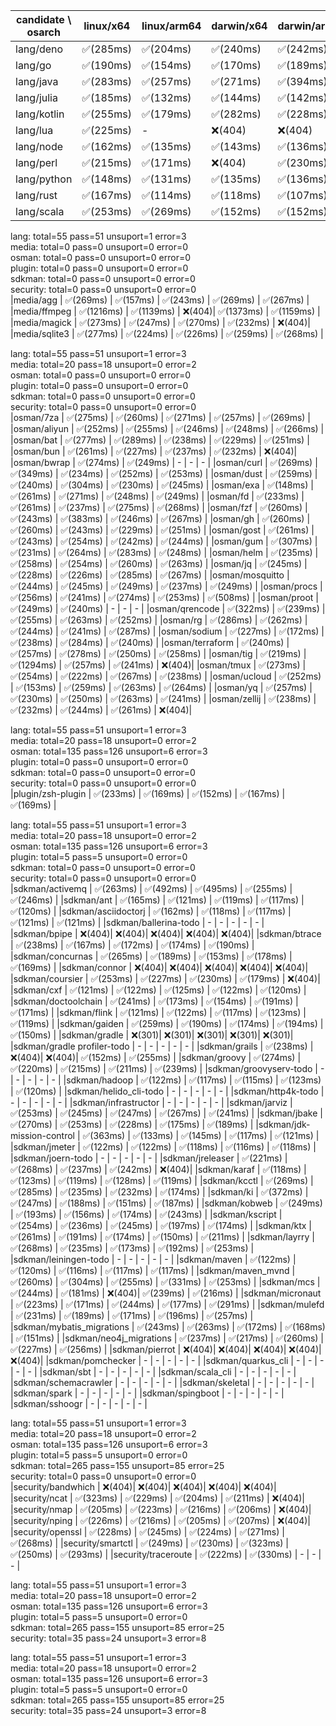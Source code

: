 | candidate \ osarch | linux/x64 | linux/arm64 | darwin/x64 | darwin/arm64 | win/x64 |
| ------------------ | ----------- | ------------ | ---------- | --------- | ------- |
|lang/deno | ✅(285ms) | ✅(204ms) | ✅(240ms) | ✅(242ms) | ✅(291ms) |
|lang/go | ✅(190ms) | ✅(154ms) | ✅(170ms) | ✅(189ms) | ✅(192ms) |
|lang/java | ✅(283ms) | ✅(257ms) | ✅(271ms) | ✅(394ms) | ✅(259ms) |
|lang/julia | ✅(185ms) | ✅(132ms) | ✅(144ms) | ✅(142ms) | ✅(135ms) |
|lang/kotlin | ✅(255ms) | ✅(179ms) | ✅(282ms) | ✅(228ms) | ✅(236ms) |
|lang/lua | ✅(225ms) | - | ❌(404)| ❌(404)| ✅(205ms) |
|lang/node | ✅(162ms) | ✅(135ms) | ✅(143ms) | ✅(136ms) | ✅(136ms) |
|lang/perl | ✅(215ms) | ✅(171ms) | ❌(404)| ✅(230ms) | ✅(374ms) |
|lang/python | ✅(148ms) | ✅(131ms) | ✅(135ms) | ✅(136ms) | ✅(129ms) |
|lang/rust | ✅(167ms) | ✅(114ms) | ✅(118ms) | ✅(107ms) | ✅(116ms) |
|lang/scala | ✅(253ms) | ✅(269ms) | ✅(152ms) | ✅(152ms) | ✅(178ms) |


lang: total=55 pass=51 unsuport=1 error=3   
media: total=0 pass=0 unsuport=0 error=0   
osman: total=0 pass=0 unsuport=0 error=0   
plugin: total=0 pass=0 unsuport=0 error=0   
sdkman: total=0 pass=0 unsuport=0 error=0   
security: total=0 pass=0 unsuport=0 error=0   
|media/agg | ✅(269ms) | ✅(157ms) | ✅(243ms) | ✅(269ms) | ✅(267ms) |
|media/ffmpeg | ✅(1216ms) | ✅(1139ms) | ❌(404)| ✅(1373ms) | ✅(1159ms) |
|media/magick | ✅(273ms) | ✅(247ms) | ✅(270ms) | ✅(232ms) | ❌(404)|
|media/sqlite3 | ✅(277ms) | ✅(224ms) | ✅(226ms) | ✅(259ms) | ✅(268ms) |


lang: total=55 pass=51 unsuport=1 error=3   
media: total=20 pass=18 unsuport=0 error=2   
osman: total=0 pass=0 unsuport=0 error=0   
plugin: total=0 pass=0 unsuport=0 error=0   
sdkman: total=0 pass=0 unsuport=0 error=0   
security: total=0 pass=0 unsuport=0 error=0   
|osman/7za | ✅(275ms) | ✅(260ms) | ✅(271ms) | ✅(257ms) | ✅(269ms) |
|osman/aliyun | ✅(252ms) | ✅(255ms) | ✅(246ms) | ✅(248ms) | ✅(266ms) |
|osman/bat | ✅(277ms) | ✅(289ms) | ✅(238ms) | ✅(229ms) | ✅(251ms) |
|osman/bun | ✅(261ms) | ✅(227ms) | ✅(237ms) | ✅(232ms) | ❌(404)|
|osman/bwrap | ✅(274ms) | ✅(249ms) | - | - | - |
|osman/curl | ✅(269ms) | ✅(349ms) | ✅(234ms) | ✅(252ms) | ✅(253ms) |
|osman/dust | ✅(259ms) | ✅(240ms) | ✅(304ms) | ✅(230ms) | ✅(245ms) |
|osman/exa | ✅(148ms) | ✅(261ms) | ✅(271ms) | ✅(248ms) | ✅(249ms) |
|osman/fd | ✅(233ms) | ✅(261ms) | ✅(237ms) | ✅(275ms) | ✅(268ms) |
|osman/fzf | ✅(260ms) | ✅(243ms) | ✅(383ms) | ✅(246ms) | ✅(267ms) |
|osman/gh | ✅(260ms) | ✅(260ms) | ✅(243ms) | ✅(229ms) | ✅(251ms) |
|osman/gost | ✅(261ms) | ✅(243ms) | ✅(254ms) | ✅(242ms) | ✅(244ms) |
|osman/gum | ✅(307ms) | ✅(231ms) | ✅(264ms) | ✅(283ms) | ✅(248ms) |
|osman/helm | ✅(235ms) | ✅(258ms) | ✅(254ms) | ✅(260ms) | ✅(263ms) |
|osman/jq | ✅(245ms) | ✅(228ms) | ✅(226ms) | ✅(285ms) | ✅(267ms) |
|osman/mosquitto | ✅(244ms) | ✅(245ms) | ✅(249ms) | ✅(237ms) | ✅(249ms) |
|osman/procs | ✅(256ms) | ✅(241ms) | ✅(274ms) | ✅(253ms) | ✅(508ms) |
|osman/proot | ✅(249ms) | ✅(240ms) | - | - | - |
|osman/qrencode | ✅(322ms) | ✅(239ms) | ✅(255ms) | ✅(263ms) | ✅(252ms) |
|osman/rg | ✅(286ms) | ✅(262ms) | ✅(244ms) | ✅(241ms) | ✅(287ms) |
|osman/sodium | ✅(227ms) | ✅(172ms) | ✅(238ms) | ✅(284ms) | ✅(240ms) |
|osman/terraform | ✅(240ms) | ✅(257ms) | ✅(278ms) | ✅(250ms) | ✅(258ms) |
|osman/tig | ✅(219ms) | ✅(1294ms) | ✅(257ms) | ✅(241ms) | ❌(404)|
|osman/tmux | ✅(273ms) | ✅(254ms) | ✅(222ms) | ✅(267ms) | ✅(238ms) |
|osman/ucloud | ✅(252ms) | ✅(153ms) | ✅(259ms) | ✅(263ms) | ✅(264ms) |
|osman/yq | ✅(257ms) | ✅(230ms) | ✅(250ms) | ✅(263ms) | ✅(241ms) |
|osman/zellij | ✅(238ms) | ✅(232ms) | ✅(244ms) | ✅(261ms) | ❌(404)|


lang: total=55 pass=51 unsuport=1 error=3   
media: total=20 pass=18 unsuport=0 error=2   
osman: total=135 pass=126 unsuport=6 error=3   
plugin: total=0 pass=0 unsuport=0 error=0   
sdkman: total=0 pass=0 unsuport=0 error=0   
security: total=0 pass=0 unsuport=0 error=0   
|plugin/zsh-plugin | ✅(233ms) | ✅(169ms) | ✅(152ms) | ✅(167ms) | ✅(169ms) |


lang: total=55 pass=51 unsuport=1 error=3   
media: total=20 pass=18 unsuport=0 error=2   
osman: total=135 pass=126 unsuport=6 error=3   
plugin: total=5 pass=5 unsuport=0 error=0   
sdkman: total=0 pass=0 unsuport=0 error=0   
security: total=0 pass=0 unsuport=0 error=0   
|sdkman/activemq | ✅(263ms) | ✅(492ms) | ✅(495ms) | ✅(255ms) | ✅(246ms) |
|sdkman/ant | ✅(165ms) | ✅(121ms) | ✅(119ms) | ✅(117ms) | ✅(120ms) |
|sdkman/asciidoctorj | ✅(162ms) | ✅(118ms) | ✅(117ms) | ✅(121ms) | ✅(121ms) |
|sdkman/ballerina-todo | - | - | - | - | - |
|sdkman/bpipe | ❌(404)| ❌(404)| ❌(404)| ❌(404)| ❌(404)|
|sdkman/btrace | ✅(238ms) | ✅(167ms) | ✅(172ms) | ✅(174ms) | ✅(190ms) |
|sdkman/concurnas | ✅(265ms) | ✅(189ms) | ✅(153ms) | ✅(178ms) | ✅(169ms) |
|sdkman/connor | ❌(404)| ❌(404)| ❌(404)| ❌(404)| ❌(404)|
|sdkman/coursier | ✅(253ms) | ✅(227ms) | ✅(230ms) | ✅(179ms) | ❌(404)|
|sdkman/cxf | ✅(121ms) | ✅(122ms) | ✅(125ms) | ✅(122ms) | ✅(120ms) |
|sdkman/doctoolchain | ✅(241ms) | ✅(173ms) | ✅(154ms) | ✅(191ms) | ✅(171ms) |
|sdkman/flink | ✅(121ms) | ✅(122ms) | ✅(117ms) | ✅(123ms) | ✅(119ms) |
|sdkman/gaiden | ✅(259ms) | ✅(190ms) | ✅(174ms) | ✅(194ms) | ✅(150ms) |
|sdkman/gradle | ❌(301)| ❌(301)| ❌(301)| ❌(301)| ❌(301)|
|sdkman/gradle profiler-todo | - | - | - | - | - |
|sdkman/grails | ✅(238ms) | ❌(404)| ❌(404)| ✅(152ms) | ✅(255ms) |
|sdkman/groovy | ✅(274ms) | ✅(220ms) | ✅(215ms) | ✅(211ms) | ✅(239ms) |
|sdkman/groovyserv-todo | - | - | - | - | - |
|sdkman/hadoop | ✅(122ms) | ✅(117ms) | ✅(115ms) | ✅(123ms) | ✅(120ms) |
|sdkman/helido_cli-todo | - | - | - | - | - |
|sdkman/http4k-todo | - | - | - | - | - |
|sdkman/infrastructor | - | - | - | - | - |
|sdkman/jarviz | ✅(253ms) | ✅(245ms) | ✅(247ms) | ✅(267ms) | ✅(241ms) |
|sdkman/jbake | ✅(270ms) | ✅(253ms) | ✅(228ms) | ✅(175ms) | ✅(189ms) |
|sdkman/jdk-mission-control | ✅(363ms) | ✅(133ms) | ✅(145ms) | ✅(117ms) | ✅(121ms) |
|sdkman/jmeter | ✅(122ms) | ✅(122ms) | ✅(118ms) | ✅(116ms) | ✅(118ms) |
|sdkman/joern-todo | - | - | - | - | - |
|sdkman/jreleaser | ✅(221ms) | ✅(268ms) | ✅(237ms) | ✅(242ms) | ❌(404)|
|sdkman/karaf | ✅(118ms) | ✅(123ms) | ✅(119ms) | ✅(128ms) | ✅(119ms) |
|sdkman/kcctl | ✅(269ms) | ✅(285ms) | ✅(235ms) | ✅(232ms) | ✅(174ms) |
|sdkman/ki | ✅(372ms) | ✅(247ms) | ✅(188ms) | ✅(151ms) | ✅(187ms) |
|sdkman/kobweb | ✅(249ms) | ✅(193ms) | ✅(156ms) | ✅(174ms) | ✅(243ms) |
|sdkman/kscript | ✅(254ms) | ✅(236ms) | ✅(245ms) | ✅(197ms) | ✅(174ms) |
|sdkman/ktx | ✅(261ms) | ✅(191ms) | ✅(174ms) | ✅(150ms) | ✅(211ms) |
|sdkman/layrry | ✅(268ms) | ✅(235ms) | ✅(173ms) | ✅(192ms) | ✅(253ms) |
|sdkman/leiningen-todo | - | - | - | - | - |
|sdkman/maven | ✅(122ms) | ✅(120ms) | ✅(116ms) | ✅(117ms) | ✅(117ms) |
|sdkman/maven_mvnd | ✅(260ms) | ✅(304ms) | ✅(255ms) | ✅(331ms) | ✅(253ms) |
|sdkman/mcs | ✅(244ms) | ✅(181ms) | ❌(404)| ✅(239ms) | ✅(216ms) |
|sdkman/micronaut | ✅(223ms) | ✅(171ms) | ✅(244ms) | ✅(177ms) | ✅(291ms) |
|sdkman/mulefd | ✅(231ms) | ✅(189ms) | ✅(171ms) | ✅(196ms) | ✅(257ms) |
|sdkman/mybatis_migrations | ✅(243ms) | ✅(263ms) | ✅(172ms) | ✅(168ms) | ✅(151ms) |
|sdkman/neo4j_migrations | ✅(237ms) | ✅(217ms) | ✅(260ms) | ✅(227ms) | ✅(256ms) |
|sdkman/pierrot | ❌(404)| ❌(404)| ❌(404)| ❌(404)| ❌(404)|
|sdkman/pomchecker | - | - | - | - | - |
|sdkman/quarkus_cli | - | - | - | - | - |
|sdkman/sbt | - | - | - | - | - |
|sdkman/scala_cli | - | - | - | - | - |
|sdkman/schemacrawler | - | - | - | - | - |
|sdkman/skeletal | - | - | - | - | - |
|sdkman/spark | - | - | - | - | - |
|sdkman/spingboot | - | - | - | - | - |
|sdkman/sshoogr | - | - | - | - | - |


lang: total=55 pass=51 unsuport=1 error=3   
media: total=20 pass=18 unsuport=0 error=2   
osman: total=135 pass=126 unsuport=6 error=3   
plugin: total=5 pass=5 unsuport=0 error=0   
sdkman: total=265 pass=155 unsuport=85 error=25   
security: total=0 pass=0 unsuport=0 error=0   
|security/bandwhich | ❌(404)| ❌(404)| ❌(404)| ❌(404)| ❌(404)|
|security/ncat | ✅(323ms) | ✅(229ms) | ✅(204ms) | ✅(211ms) | ❌(404)|
|security/nmap | ✅(205ms) | ✅(223ms) | ✅(216ms) | ✅(206ms) | ❌(404)|
|security/nping | ✅(226ms) | ✅(216ms) | ✅(205ms) | ✅(207ms) | ❌(404)|
|security/openssl | ✅(228ms) | ✅(245ms) | ✅(224ms) | ✅(271ms) | ✅(268ms) |
|security/smartctl | ✅(249ms) | ✅(230ms) | ✅(323ms) | ✅(250ms) | ✅(293ms) |
|security/traceroute | ✅(222ms) | ✅(330ms) | - | - | - |


lang: total=55 pass=51 unsuport=1 error=3   
media: total=20 pass=18 unsuport=0 error=2   
osman: total=135 pass=126 unsuport=6 error=3   
plugin: total=5 pass=5 unsuport=0 error=0   
sdkman: total=265 pass=155 unsuport=85 error=25   
security: total=35 pass=24 unsuport=3 error=8   


lang: total=55 pass=51 unsuport=1 error=3   
media: total=20 pass=18 unsuport=0 error=2   
osman: total=135 pass=126 unsuport=6 error=3   
plugin: total=5 pass=5 unsuport=0 error=0   
sdkman: total=265 pass=155 unsuport=85 error=25   
security: total=35 pass=24 unsuport=3 error=8   
